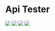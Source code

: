 # Api Tester
<div>
	<a href="https://www.npmjs.com/package/api-tester"><img src='http://img.shields.io/npm/v/api-tester.svg?style=flat'></a>
	<a href="https://www.npmjs.com/package/api-tester"><img src='https://img.shields.io/npm/dm/api-tester.svg?style=flat-square'></a>
  <a href="https://david-dm.org/giowe/api-tester"><img src='https://david-dm.org/giowe/api-tester.svg'></a>
	<a href="https://www.youtube.com/watch?v=Sagg08DrO5U"><img src='http://img.shields.io/badge/gandalf-approved-61C6FF.svg'></a>
</div>
